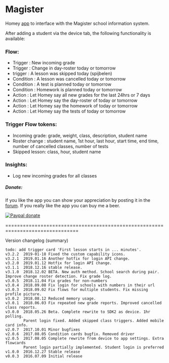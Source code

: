 # Magister #

Homey [app] to interface with the Magister school information system.

After adding a student via the device tab, the following functionality is
available:

### Flow: ###
- Trigger   : New incoming grade
- Trigger   : Change in day-roster today or tomorrow
- trigger   : A lesson was skipped today (spijbelen)
- Condition : A lesson was cancelled today or tomorrow
- Condition : A test is planned today or tomorrow
- Condition : Homework is planned today or tomorrow
- Action    : Let Homey say all new grades for the last 24hrs or 7 days
- Action    : Let Homey say the day-roster of today or tomorrow
- Action    : Let Homey say the homework of today or tomorrow
- Action    : Let Homey say the tests of today or tomorrow

### Trigger Flow tokens: ###
- Incoming grade: grade, weight, class, description, student name
- Roster change : student name, 1st hour, last hour, start time, end time,
                  number of cancelled classes, number of tests
- Skipped lesson: class, hour, student name

### Insights: ###
- Log new incoming grades for all classes

##### Donate: #####
If you like the app you can show your appreciation by posting it in the [forum].
If you really like the app you can buy me a beer.

[![Paypal donate][pp-donate-image]][pp-donate-link]

===============================================================================

Version changelog (summary)
```
todo: add trigger card 'First lesson starts in ... minutes'.
v3.2.2  2019-01-18 Fixed the custom capability icons.
v3.2.1  2019.01.16 Another hotfix for login API change.
v3.2.0  2019.01.12 Hotfix for login API change.
v3.1.1  2018.12.16 stable release.
v3.1.0  2018.12.02 BETA. New auth method. School search during pair. Improve change roster detection. Fix grade log.
v3.0.5  2018.11.04 Fix grades for non-numbers
v3.0.4  2018.09.08 Fix login for schools with numbers in their url
v3.0.3  2018.09.02 Fix flows for multiple students. Fix missing profile picture.
v3.0.2  2018.08.12 Reduced memory usage.
v3.0.1  2018.06.03 Fix repeated new grade reports. Improved cancelled class reports.
v3.0.0  2018.05.26 Beta. Complete rewrite to SDK2 as device. 1hr polling.
        Parent login fixed. Added skipped class triggers. Added mobile card info.
v2.0.7  2017.10.01 Minor bugfixes
v2.0.6  2017.08.05 Condition cards bugfix. Removed driver
v2.0.5  2017.08.05 Complete rewrite from device to app settings. Extra flowcards
        Parent login partially implemented. Student login is preferred
v1.0.0  2016.12.27 Stable release
v0.0.3  2016.07.09 Initial release
```

[app]: https://apps.athom.com/app/com.gruijter.magister
[forum]: https://community.athom.com/t/595
[pp-donate-link]: https://www.paypal.com/cgi-bin/webscr?cmd=_s-xclick&hosted_button_id=YGTW25KRKEADE
[pp-donate-image]: https://www.paypalobjects.com/en_US/i/btn/btn_donate_SM.gif
